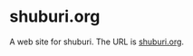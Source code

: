 # shuburi.org

A web site for shuburi. The URL is [shuburi.org][shuburi].

[shuburi]: http://shuburi.org
